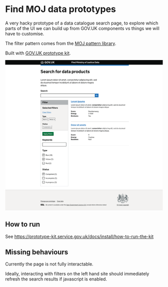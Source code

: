 # Find MOJ data prototypes

A very hacky prototype of a data catalogue search page, to explore
which parts of the UI we can build up from GOV.UK components vs things we will have to customise.

The filter pattern comes from the [MOJ pattern library](https://design-patterns.service.justice.gov.uk/components/filter/).

Built with [GOV.UK prototype kit](https://prototype-kit.service.gov.uk/).

![screenshot showing the search bar, filter section and query results](./screenshot.png)

## How to run

See https://prototype-kit.service.gov.uk/docs/install/how-to-run-the-kit

## Missing behaviours

Currently the page is not fully interactable.

Ideally, interacting with filters on the left hand site should immediately refresh the search results if javascript is enabled.
